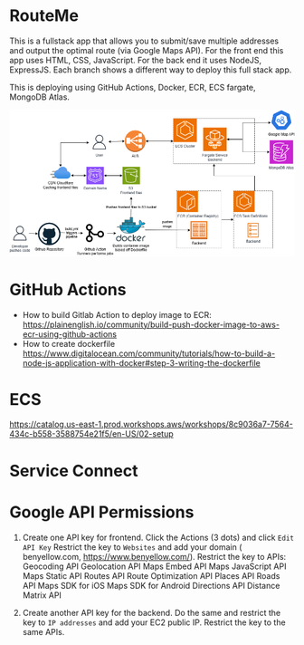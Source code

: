 # RouteMe

This is a fullstack app that allows you to submit/save multiple addresses and output the optimal route (via Google Maps API). For the front end this app uses HTML, CSS, JavaScript. For the back end it uses NodeJS, ExpressJS. Each branch shows a different way to deploy this full stack app.

This is deploying using GitHub Actions, Docker, ECR, ECS fargate, MongoDB Atlas.

![diagram](https://github.com/benjaminhuang13/RouteMe/blob/3_aws_serverless/diagram.png?raw=true)

# GitHub Actions

- How to build Gitlab Action to deploy image to ECR: https://plainenglish.io/community/build-push-docker-image-to-aws-ecr-using-github-actions
- How to create dockerfile https://www.digitalocean.com/community/tutorials/how-to-build-a-node-js-application-with-docker#step-3-writing-the-dockerfile

# ECS

https://catalog.us-east-1.prod.workshops.aws/workshops/8c9036a7-7564-434c-b558-3588754e21f5/en-US/02-setup

# Service Connect

# Google API Permissions

1. Create one API key for frontend. Click the Actions (3 dots) and click `Edit API Key` Restrict the key to `Websites` and add your domain ( benyellow.com, https://www.benyellow.com/). Restrict the key to APIs:
   Geocoding API
   Geolocation API
   Maps Embed API
   Maps JavaScript API
   Maps Static API
   Routes API
   Route Optimization API
   Places API
   Roads API
   Maps SDK for iOS
   Maps SDK for Android
   Directions API
   Distance Matrix API

2. Create another API key for the backend. Do the same and restrict the key to `IP addresses` and add your EC2 public IP. Restrict the key to the same APIs.
